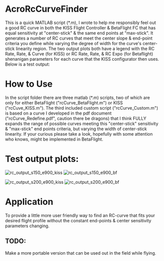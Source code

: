 # AcroRcCurveFinder

This is a quick MATLAB script (*.m), I wrote to help me responsibly feel out a good RC curve in both the KISS Flight Controller & BetaFlight FC that has equal sensitivity at "center-stick" & the same end points at "max-stick". It generates a number of RC curves that meet the center slope & end-point criteria you define while varying the degree of width for the curve's center-stick linearity region. The two output plots both have a legend with the RC Rate, Rate, & Curve (for KISS) or RC Rate, Rate, & RC Expo (for Betaflight) shenanigan parameters for each curve that the KISS configurator then uses. Below is a test output:

# How to Use
In the script folder there are three matlab (*.m) scripts, two of which are only for either BetaFlight ("rcCurve_BetaFlight.m") or KISS ("rcCuve_KISS.m"). The third included custom script ("rcCurve_Custom.m") is based on a curve I developed in the pdf document ("rcCurve_Redefine.pdf", caution there be dragons) that I think FULLY expands the range of possible curves meeting this "center-stick" sensitivity & "max-stick" end points criteria, but varying the width of center-stick linearity. If your curious please take a look, hopefully with some attention who knows, might be implemented in BetaFlight.

# Test output plots:
![rc_output_s150_e900_kiss](https://cloud.githubusercontent.com/assets/3208983/23920119/68812a6a-08c7-11e7-8380-17765a2cec84.jpg)
![rc_output_s150_e900_bf](https://cloud.githubusercontent.com/assets/3208983/23920120/688fe58c-08c7-11e7-9e19-0817772e8b2c.jpg)

![rc_output_s200_e900_kiss](https://cloud.githubusercontent.com/assets/3208983/23920122/68a18846-08c7-11e7-9be5-86a71b1b6ca1.jpg)
![rc_output_s200_e900_bf](https://cloud.githubusercontent.com/assets/3208983/23920121/689d247c-08c7-11e7-83ab-0b99de04b098.jpg)

# Application
To provide a little more user friendly way to find an RC-curve that fits your desired flight profile without the constant end-points & center sensitivity parameters changing. 

## TODO:
Make a more portable version that can be used out in the field while flying. 
